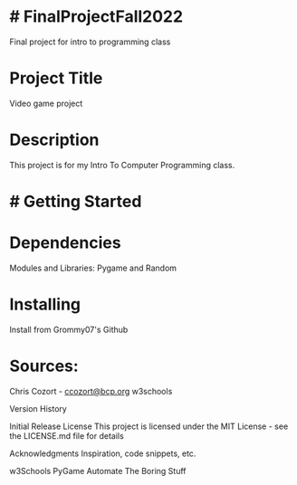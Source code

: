# # FinalProjectFall2022
Final project for intro to programming class

# Project Title
Video game project

# Description
This project is for my Intro To Computer Programming class. 

# # Getting Started
# Dependencies
Modules and Libraries: Pygame and Random
# Installing
Install from Grommy07's Github

# Sources: 
Chris Cozort - ccozort@bcp.org
w3schools

Version History

Initial Release
License
This project is licensed under the MIT License - see the LICENSE.md file for details

Acknowledgments
Inspiration, code snippets, etc.

w3Schools
PyGame
Automate The Boring Stuff
